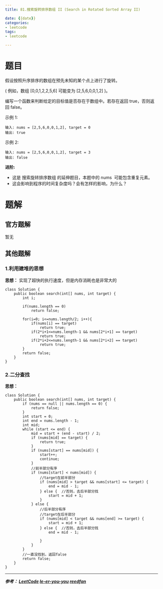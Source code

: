 ```yaml
---
title: 81.搜索旋转排序数组 II (Search in Rotated Sorted Array II)

date: {{date}}
categories:
- leetcode
tags:
- leetcode

---
```

# 题目
假设按照升序排序的数组在预先未知的某个点上进行了旋转。

( 例如，数组 [0,0,1,2,2,5,6] 可能变为 [2,5,6,0,0,1,2] )。

编写一个函数来判断给定的目标值是否存在于数组中。若存在返回 true，否则返回 false。

示例 1:
```
输入: nums = [2,5,6,0,0,1,2], target = 0
输出: true
```
示例 2:
```
输入: nums = [2,5,6,0,0,1,2], target = 3
输出: false
```
**进阶:**

- 这是 搜索旋转排序数组 的延伸题目，本题中的 nums  可能包含重复元素。
- 这会影响到程序的时间复杂度吗？会有怎样的影响，为什么？


# 题解

## 官方题解
暂无

## 其他题解
### 1.利用建堆的思想
**思想：** 实现了超快的执行速度，但是内存消耗也是非常大的

```
class Solution {
    public boolean search(int[] nums, int target) {
        int i;

        if(nums.length == 0)
            return false;

        for(i=0; i<=nums.length/2; i++){
            if(nums[i] == target)
                return true;
            if(2*i+1<=nums.length-1 && nums[2*i+1] == target)
                return true;
            if(2*i+2<=nums.length-1 && nums[2*i+2] == target)
                return true;
        }
        return false;
    }
}
```


### 2.二分查找
**思想：**

```
class Solution {
    public boolean search(int[] nums, int target) {
        if (nums == null || nums.length == 0) {
            return false;
        }
        int start = 0;
        int end = nums.length - 1;
        int mid;
        while (start <= end) {
            mid = start + (end - start) / 2;
            if (nums[mid] == target) {
                return true;
            }
            if (nums[start] == nums[mid]) {
                start++;
                continue;
            }
            //前半部分有序
            if (nums[start] < nums[mid]) {
                //target在前半部分
                if (nums[mid] > target && nums[start] <= target) {
                    end = mid - 1;
                } else {  //否则，去后半部分找
                    start = mid + 1;
                }
            } else {
                //后半部分有序
                //target在后半部分
                if (nums[mid] < target && nums[end] >= target) {
                    start = mid + 1;
                } else {  //否则，去后半部分找
                    end = mid - 1;

                }
            }
        }
        //一直没找到，返回false
        return false;
    }
}
```

---
***参考：
[LeetCode](https://leetcode-cn.com/problems/search-in-rotated-sorted-array-ii/submissions/)
[le-er-you-you](https://leetcode-cn.com/problems/search-in-rotated-sorted-array-ii/solution/java-li-yong-jian-dui-de-si-xiang-chao-kuai-shi-xi/)
[reedfan](https://leetcode-cn.com/problems/search-in-rotated-sorted-array-ii/solution/zai-javazhong-ji-bai-liao-100de-yong-hu-by-reedfan/)***
